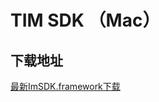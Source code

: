 # TIM SDK （Mac）

## 下载地址

[最新ImSDK.framework下载](https://imsdk-1252463788.cos.ap-guangzhou.myqcloud.com/4.6.101/TIM_SDK_Mac_latest_framework.zip)
